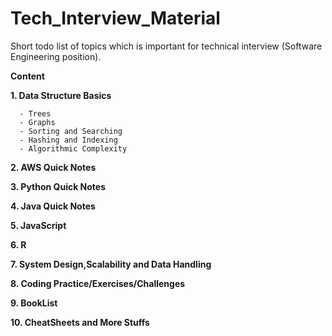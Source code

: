 # Tech_Interview_Material
Short todo list of topics which is important for technical interview (Software Engineering position).

**Content**

**1. Data Structure Basics**

      - Trees
      - Graphs
      - Sorting and Searching
      - Hashing and Indexing
      - Algorithmic Complexity  
      
**2. AWS Quick Notes**

**3. Python Quick Notes**

**4. Java Quick Notes**

**5. JavaScript**

**6. R**

**7. System Design,Scalability and Data Handling**

**8. Coding Practice/Exercises/Challenges**

**9. BookList**

**10. CheatSheets and More Stuffs**
